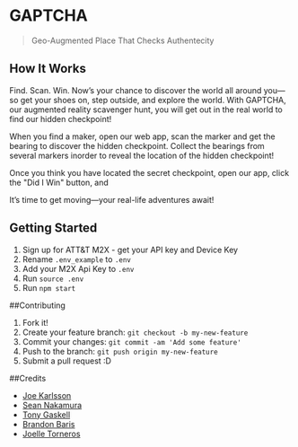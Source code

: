 # GAPTCHA

> Geo-Augmented Place That Checks Authentecity

## How It Works

Find. Scan. Win. Now’s your chance to discover the world all around you—so get your shoes on, step outside, and explore the world. With GAPTCHA, our augmented reality scavenger hunt, you will get out in the real world to find our hidden checkpoint!

When you find a maker, open our web app, scan the marker and get the bearing to discover the hidden checkpoint. Collect the bearings from several markers inorder to reveal the location of the hidden checkpoint!

Once you think you have located the secret checkpoint, open our app, click the "Did I Win" button, and

It’s time to get moving—your real-life adventures await!

## Getting Started

1. Sign up for ATT&T M2X - get your API key and Device Key
1. Rename `.env_example` to `.env`
1. Add your M2X Api Key to `.env`
1. Run `source .env`
1. Run `npm start`

##Contributing

1. Fork it!
2. Create your feature branch: ```git checkout -b my-new-feature```
3. Commit your changes: ```git commit -am 'Add some feature'```
4. Push to the branch: ````git push origin my-new-feature````
5. Submit a pull request :D

##Credits

- [Joe Karlsson](https://github.com/JoeKarlsson/)
- [Sean Nakamura](https://github.com/senakamura/)
- [Tony Gaskell](https://github.com/thgaskell/)
- [Brandon Baris](https://github.com/brandonbaris/)
- [Joelle Torneros](https://github.com/jmt75200/)
